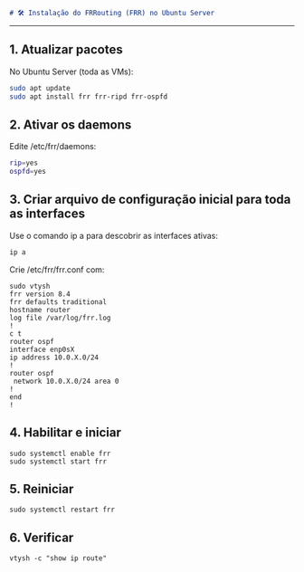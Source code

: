 ```markdown
# 🛠️ Instalação do FRRouting (FRR) no Ubuntu Server
```
---

## 1. Atualizar pacotes

No Ubuntu Server (toda as VMs):
```bash
sudo apt update
sudo apt install frr frr-ripd frr-ospfd
```
## 2. Ativar os daemons

Edite /etc/frr/daemons:
```bash
rip=yes
ospfd=yes
```
## 3. Criar arquivo de configuração inicial para toda as interfaces
   Use o comando ip a para descobrir as interfaces ativas:
```bash
ip a
```

Crie /etc/frr/frr.conf com:
```
sudo vtysh
frr version 8.4
frr defaults traditional
hostname router
log file /var/log/frr.log
!
c t
router ospf
interface enp0sX
ip address 10.0.X.0/24
!
router ospf
 network 10.0.X.0/24 area 0
!
end
!
```
## 4. Habilitar e iniciar
```
sudo systemctl enable frr
sudo systemctl start frr
```
## 5. Reiniciar
```
sudo systemctl restart frr
```
## 6. Verificar
```
vtysh -c "show ip route"
   
